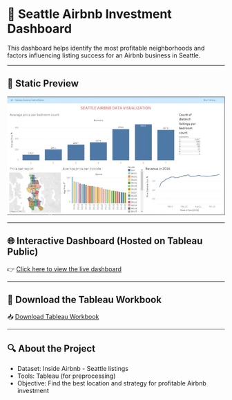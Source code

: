 # 🏡 Seattle Airbnb Investment Dashboard

This dashboard helps identify the most profitable neighborhoods and factors influencing listing success for an Airbnb business in Seattle.

---

## 📸 Static Preview

![Seattle Airbnb Dashboard](seattle%20airbnb%20dashboard.JPG)

---

## 🌐 Interactive Dashboard (Hosted on Tableau Public)

👉 [Click here to view the live dashboard](https://public.tableau.com/views/Seattle%20airbnb%20dataviz/Dashboard1?:language=en-US&publish=yes&:sid=&:redirect=auth&:display_count=n&:origin=viz_share_link)

---

## 💾 Download the Tableau Workbook

📥 [Download Tableau Workbook](https://github.com/ISHOOO/Seattle_airbnb_investment_dashboard/releases/download/v1.0/Seattle.airbnb.dataviz.twb)

---

## 🔍 About the Project

- Dataset: Inside Airbnb - Seattle listings
- Tools: Tableau (for preprocessing)
- Objective: Find the best location and strategy for profitable Airbnb investment
